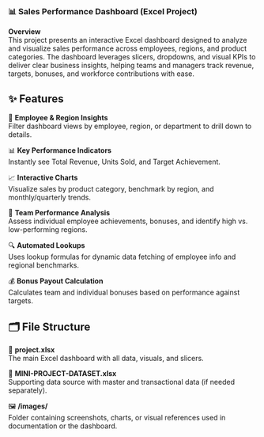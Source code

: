 ### 📊 **Sales Performance Dashboard (Excel Project)**  
**Overview**  
This project presents an interactive Excel dashboard designed to analyze and visualize sales performance across employees, regions, and product categories. The dashboard leverages slicers, dropdowns, and visual KPIs to deliver clear business insights, helping teams and managers track revenue, targets, bonuses, and workforce contributions with ease.

## ✨ Features

👤 **Employee & Region Insights**  
Filter dashboard views by employee, region, or department to drill down to details.

📊 **Key Performance Indicators**  
Instantly see Total Revenue, Units Sold, and Target Achievement.

📈 **Interactive Charts**  
Visualize sales by product category, benchmark by region, and monthly/quarterly trends.

👥 **Team Performance Analysis**  
Assess individual employee achievements, bonuses, and identify high vs. low-performing regions.

🔍 **Automated Lookups**  
Uses lookup formulas for dynamic data fetching of employee info and regional benchmarks.

💰 **Bonus Payout Calculation**  
Calculates team and individual bonuses based on performance against targets.

## 🗂️ File Structure

📁 **project.xlsx**  
The main Excel dashboard with all data, visuals, and slicers.

📁 **MINI-PROJECT-DATASET.xlsx**  
Supporting data source with master and transactional data (if needed separately).

🖼️ **/images/**  
Folder containing screenshots, charts, or visual references used in documentation or the dashboard.
